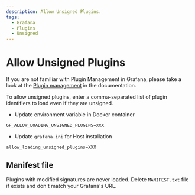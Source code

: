 ```yaml
---
description: Allow Unsigned Plugins.
tags:
  - Grafana
  - Plugins
  - Unsigned
---
```


# Allow Unsigned Plugins

If you are not familiar with Plugin Management in Grafana, please take a look at the [Plugin management](https://grafana.com/docs/grafana/latest/administration/plugin-management/) in the documentation.

To allow unsigned plugins, enter a comma-separated list of plugin identifiers to load even if they are unsigned.

- Update environment variable in Docker container

```
GF_ALLOW_LOADING_UNSIGNED_PLUGINS=XXX
```

- Update `grafana.ini` for Host installation

```
allow_loading_unsigned_plugins=XXX
```

## Manifest file

Plugins with modified signatures are never loaded. Delete `MANIFEST.txt` file if exists and don't match your Grafana's URL.
